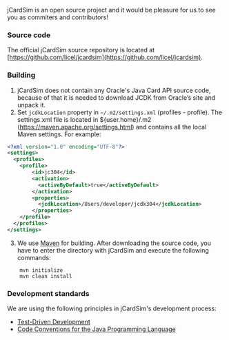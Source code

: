jCardSim is an open source project and it would be pleasure for us to see you as commiters and contributors!

### Source code
The official jCardSim source repository is located at [https://github.com/licel/jcardsim](https://github.com/licel/jcardsim).


### Building
1. jCardSim does not contain any Oracle's Java Card API source code, because of that it is needed to download JCDK from Oracle’s site and unpack it.
2. Set `jcdkLocation` property in `~/.m2/settings.xml` (profiles - profile). The settings.xml file is located in ${user.home}/.m2 (https://maven.apache.org/settings.html) and contains all the local Maven settings. For example:

~~~xml
<?xml version="1.0" encoding="UTF-8"?>
<settings>
  <profiles>
    <profile>
        <id>jc304</id>
        <activation>
          <activeByDefault>true</activeByDefault>
        </activation>
        <properties>
          <jcdkLocation>/Users/developer/jcdk304</jcdkLocation>
        </properties>
    </profile>
  </profiles>
</settings>
~~~

3. We use [Maven](http://http://maven.apache.org/) for building. After downloading the source code, you have to enter the directory with jCardSim and execute the following commands:

~~~
    mvn initialize
    mvn clean install
~~~

### Development standards
We are using the following principles in jCardSim's development process:

- [Test-Driven Development](http://en.wikipedia.org/wiki/Test-driven_development)
- [Code Conventions for the Java Programming Language](http://www.oracle.com/technetwork/java/codeconvtoc-136057.html)

